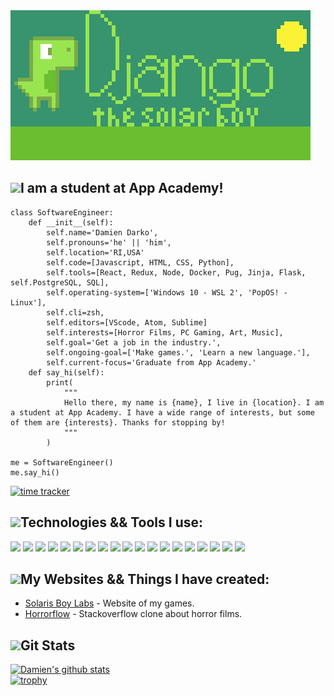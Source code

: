 <img src="./django-big.png">  

<img src="https://img.icons8.com/plasticine/2x/saving-book.png" height="30px">I am a student at App Academy!    
---    

```
class SoftwareEngineer:
    def __init__(self):
        self.name='Damien Darko',
	    self.pronouns='he' || 'him',
	    self.location='RI,USA'
	    self.code=[Javascript, HTML, CSS, Python],
	    self.tools=[React, Redux, Node, Docker, Pug, Jinja, Flask, self.PostgreSQL, SQL],
	    self.operating-system=['Windows 10 - WSL 2', 'PopOS! - Linux'],
	    self.cli=zsh,
	    self.editors=[VScode, Atom, Sublime]
	    self.interests=[Horror Films, PC Gaming, Art, Music],
	    self.goal='Get a job in the industry.',
	    self.ongoing-goal=['Make games.', 'Learn a new language.'],
	    self.current-focus='Graduate from App Academy.'
    def say_hi(self):
        print(
            """
            Hello there, my name is {name}, I live in {location}. I am a student at App Academy. I have a wide range of interests, but some of them are {interests}. Thanks for stopping by!
            """
        )

me = SoftwareEngineer()
me.say_hi()
``` 
[![time tracker](https://wakatime.com/badge/github/djangothesolarboy/djangothesolarboy.svg)](https://wakatime.com/badge/github/djangothesolarboy/djangothesolarboy)  


<img src="https://img.icons8.com/cotton/2x/wrench--v2.png" height="20px">Technologies && Tools I use:
---  
![](https://img.shields.io/badge/Editor-Sublime-informational?style=flat&logo=Sublime-Text&logoColor=white&color=00bbff) ![](https://img.shields.io/badge/Editor-Vs_Code-informational?style=flat&logo=Visual-Studio-Code&logoColor=white&color=00bbff) ![](https://img.shields.io/badge/Code-JavaScript-informational?style=flat&logo=JavaScript&logoColor=white&color=00bbff) ![](https://img.shields.io/badge/Code-Python-informational?style=flat&logo=Python&logoColor=white&color=00bbff) ![](https://img.shields.io/badge/Tools-Flask-informational?style=flat&logo=Flask&logoColor=white&color=00bbff) ![](https://img.shields.io/badge/Code-HTML-informational?style=flat&logo=HTML5&logoColor=white&color=00bbff) ![](https://img.shields.io/badge/Code-Code-informational?style=flat&logo=CSS3&logoColor=white&color=00bbff) ![](https://img.shields.io/badge/Code-Markdown-informational?style=flat&logo=Markdown&logoColor=white&color=00bbff) ![](https://img.shields.io/badge/Tools-npm-informational?style=flat&logo=NPM&logoColor=white&color=00bbff) ![](https://img.shields.io/badge/Tools-Express-informational?style=flat&logo=Express&logoColor=white&color=00bbff) ![](https://img.shields.io/badge/Tools-React-informational?style=flat&logo=React&logoColor=white&color=00bbff) ![](https://img.shields.io/badge/Tools-Redux-informational?style=flat&logo=Redux&logoColor=white&color=00bbff) ![](https://img.shields.io/badge/Tools-Nodemon-informational?style=flat&logo=Nodemon&logoColor=white&color=00bbff) ![](https://img.shields.io/badge/Tools-Node.js-informational?style=flat&logo=Node.js&logoColor=white&color=00bbff) ![](https://img.shields.io/badge/Tools-Git-informational?style=flat&logo=Git&logoColor=white&color=00bbff) ![](https://img.shields.io/badge/Tools-PostgreSQL-informational?style=flat&logo=PostgreSQL&logoColor=white&color=00bbff) ![](https://img.shields.io/badge/Browser-Firefox-informational?style=flat&logo=Firefox-Browser&logoColor=white&color=00bbff) ![](https://img.shields.io/badge/OS-Win10-informational?style=flat&logo=Windows&logoColor=white&color=00bbff) ![](https://img.shields.io/badge/Tools-Postman-informational?style=flat&logo=Postman&logoColor=white&color=00bbff)

<img src="https://img.icons8.com/cotton/2x/web-design.png" height="20px">My Websites && Things I have created:
---
- [Solaris Boy Labs][mygames] - Website of my games.   
- [Horrorflow][horrorflow] - Stackoverflow clone about horror films.


<img src="https://img.icons8.com/dusk/2x/statistics.png" height="20px" padding-top="5px">Git Stats
---
[![Damien's github stats](https://github-readme-stats.vercel.app/api?username=djangothesolarboy&show_icons=true&theme=dark)](https://github.com/djangothesolarboy/github-readme-stats)  
[![trophy](https://github-profile-trophy.vercel.app/?username=djangothesolarboy&theme=onedark)](https://github.com/djangothesolarboy/github-profile-trophy)  


[mygames]: https://solarisboylabs.com
[horrorflow]: https://horrorflow.herokuapp.com
[damiendarko.com]: https://damiendarko.com
